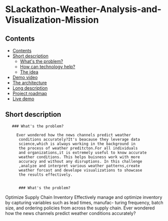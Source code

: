 # SLackathon-Weather-Analysis-and-Visualization-Mission

## Contents
 - [Contents](#contents)
  - [Short description](#short-description)
    - [What's the problem?](#whats-the-problem)
    - [How can technology help?](#how-can-technology-help)
    - [The idea](#the-idea)
  - [Demo video](#demo-video)
  - [The architecture](#the-architecture)
  - [Long description](#long-description)
  - [Project roadmap](#project-roadmap)
  - [Live demo](#live-demo)


   ## Short description
   
       ### What's the problem?
       
         Ever wondered how the news channels predict weather
          conditions accurately?It's beacause they leverage data 
          science,which is always working in the background in
          the process of weather preditcton.For all individuals
          and organizations,it is extremely useful to know accurate
          weather conditions. This helps buisness work with more
          accuracy and without any disruptions. In this challenge
          ,analyze and interpret various weather patterns,create
          weather forcast and develope visualizations to showcase 
          the results effectively.
          
          
          ### What's the problem?

Optimize Supply Chain Inventory
Effectively manage and optimize inventory by capturing variables such as lead times, manufac- turing frequency, batch size, and ordering policies from across the supply chain. Ever wondered how the news channels predict weather conditions accurately?

